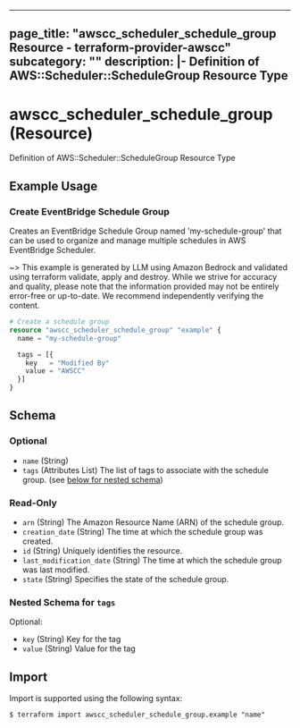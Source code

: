 
---
page_title: "awscc_scheduler_schedule_group Resource - terraform-provider-awscc"
subcategory: ""
description: |-
  Definition of AWS::Scheduler::ScheduleGroup Resource Type
---

# awscc_scheduler_schedule_group (Resource)

Definition of AWS::Scheduler::ScheduleGroup Resource Type

## Example Usage

### Create EventBridge Schedule Group

Creates an EventBridge Schedule Group named 'my-schedule-group' that can be used to organize and manage multiple schedules in AWS EventBridge Scheduler.

~> This example is generated by LLM using Amazon Bedrock and validated using terraform validate, apply and destroy. While we strive for accuracy and quality, please note that the information provided may not be entirely error-free or up-to-date. We recommend independently verifying the content.

```terraform
# Create a schedule group
resource "awscc_scheduler_schedule_group" "example" {
  name = "my-schedule-group"

  tags = [{
    key   = "Modified By"
    value = "AWSCC"
  }]
}
```

<!-- schema generated by tfplugindocs -->
## Schema

### Optional

- `name` (String)
- `tags` (Attributes List) The list of tags to associate with the schedule group. (see [below for nested schema](#nestedatt--tags))

### Read-Only

- `arn` (String) The Amazon Resource Name (ARN) of the schedule group.
- `creation_date` (String) The time at which the schedule group was created.
- `id` (String) Uniquely identifies the resource.
- `last_modification_date` (String) The time at which the schedule group was last modified.
- `state` (String) Specifies the state of the schedule group.

<a id="nestedatt--tags"></a>
### Nested Schema for `tags`

Optional:

- `key` (String) Key for the tag
- `value` (String) Value for the tag

## Import

Import is supported using the following syntax:

```shell
$ terraform import awscc_scheduler_schedule_group.example "name"
```

